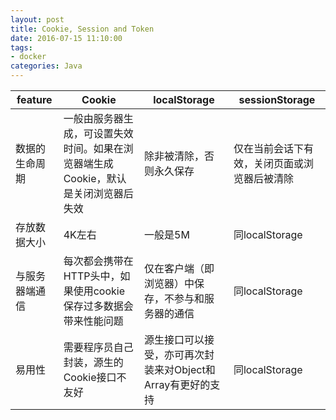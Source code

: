 ```yaml
---
layout: post
title: Cookie, Session and Token
date: 2016-07-15 11:10:00
tags:
- docker
categories: Java
---
```



|       feature       |                                  Cookie                               |                        localStorage                  |              sessionStorage               |
| ------------------- | --------------------------------------------------------------------- | ---------------------------------------------------- | ----------------------------------------- |
| 数据的生命周期        | 一般由服务器生成，可设置失效时间。如果在浏览器端生成Cookie，默认是关闭浏览器后失效 | 除非被清除，否则永久保存                                  | 仅在当前会话下有效，关闭页面或浏览器后被清除     | 
| 存放数据大小          | 4K左右                                                                 | 一般是5M                                              | 同localStorage                            |
| 与服务器端通信        | 每次都会携带在HTTP头中，如果使用cookie保存过多数据会带来性能问题                | 仅在客户端（即浏览器）中保存，不参与和服务器的通信            | 同localStorage                           |      
| 易用性               | 需要程序员自己封装，源生的Cookie接口不友好                                   | 源生接口可以接受，亦可再次封装来对Object和Array有更好的支持  | 同localStorage                            |



